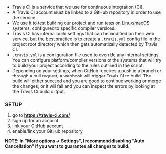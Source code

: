 - Travis CI is a service that we use for continuous integration (CI).
- A Travis CI account must be linked to a GitHub repository in order to use the service.
- We use it to test building our project and run tests on Linux/macOS systems, configured to specific compiler versions.
- Travis CI has internal build settings that can be modified on their web service, but the best practice is to create a `.travis.yml` config file in the project root directory which then gets automatically detected by Travis CI.
- `.travis.yml` is a configuration file used to override any internal settings. You can configure platform/compiler versions of the systems that will try to build your project according to the rules outlined in the script.
- Depending on your settings, when GitHub receives a push in a branch or through a pull request, a webhook will trigger Travis CI to build. The build will either succeed and you are good to continue working or merge the changes, or it will fail and you can inspect the errors by looking at the Travis CI build output.

### SETUP
1. go to **https://travis-ci.com/**
2. sign up for an account
3. link your GitHub account
4. enable/link your GitHub repository

**NOTE: in "More options -> Settings", I recommend disabling "Auto Cancellation" if you want to guarantee all changes to build.**

